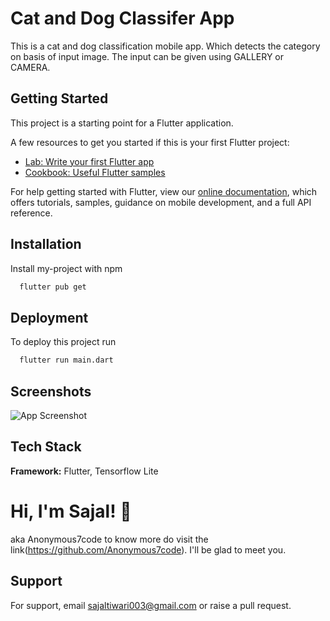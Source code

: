 
# Cat and Dog Classifer App

This is a cat and dog classification mobile app.
Which detects the category on basis of input image. The input can be given using GALLERY or CAMERA.

## Getting Started

This project is a starting point for a Flutter application.

A few resources to get you started if this is your first Flutter project:

- [Lab: Write your first Flutter app](https://flutter.dev/docs/get-started/codelab)
- [Cookbook: Useful Flutter samples](https://flutter.dev/docs/cookbook)

For help getting started with Flutter, view our
[online documentation](https://flutter.dev/docs), which offers tutorials,
samples, guidance on mobile development, and a full API reference.

## Installation

Install my-project with npm

```bash
  flutter pub get
```
    
## Deployment

To deploy this project run

```bash
  flutter run main.dart
```

  
## Screenshots

![App Screenshot](https://via.placeholder.com/468x300?text=App+Screenshot+Here)

  
## Tech Stack

**Framework:** Flutter, Tensorflow Lite



  
# Hi, I'm Sajal! 👋
aka Anonymous7code
to know more do visit the link(https://github.com/Anonymous7code). I'll be glad to meet you.


  
## Support

For support, email sajaltiwari003@gmail.com or raise a pull request.

  